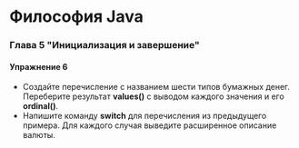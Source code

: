 # Философия Java
### Глава 5 "Инициализация и завершение"
#### Упражнение 6
* Создайте перечисление с названием шести типов бумажных денег. Переберите результат __values()__ с выводом каждого значения и его __ordinal()__.
* Напишите команду __switch__ для перечисления из предыдущего примера. Для каждого случая выведите расширенное описание валюты.
